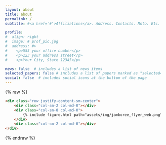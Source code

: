 ```yaml
---
layout: about
title: about
permalink: /
subtitle: #<a href='#'>Affiliations</a>. Address. Contacts. Moto. Etc.

profile:
#  align: right
#  image: # prof_pic.jpg
#  address: #>
#    <p>555 your office number</p>
#    <p>123 your address street</p>
#    <p>Your City, State 12345</p>

news: false  # includes a list of news items
selected_papers: false # includes a list of papers marked as "selected={true}"
social: false  # includes social icons at the bottom of the page
---
```


{% raw %}
```html
<div class="row justify-content-sm-center">
    <div class="col-sm-2 col-md-0"></div>
    <div class="col-sm-8 col-md-0">
        {% include figure.html path="assets/img/jamboree_flyer_web.png" title="Jamboree flyer" class="img-fluid z-depth-1" %}
    </div>
    <div class="col-sm-2 col-md-0"></div>
</div>
```
{% endraw %}

<!-- <span style="font-weight: 300;font-size: 2.0rem">Islesboro Community</span>
<span style="font-weight: 500;font-size: 2.5rem">Energy Jamboree</span> -->

<!-- Write your biography here. Tell the world about yourself. Link to your favorite [subreddit](http://reddit.com). You can put a picture in, too. The code is already in, just name your picture `prof_pic.jpg` and put it in the `img/` folder.

Put your address / P.O. box / other info right below your picture. You can also disable any these elements by editing `profile` property of the YAML header of your `_pages/about.md`. Edit `_bibliography/papers.bib` and Jekyll will render your [publications page](/al-folio/publications/) automatically.

Link to your social media connections, too. This theme is set up to use [Font Awesome icons](http://fortawesome.github.io/Font-Awesome/) and [Academicons](https://jpswalsh.github.io/academicons/), like the ones below. Add your Facebook, Twitter, LinkedIn, Google Scholar, or just disable all of them. -->
